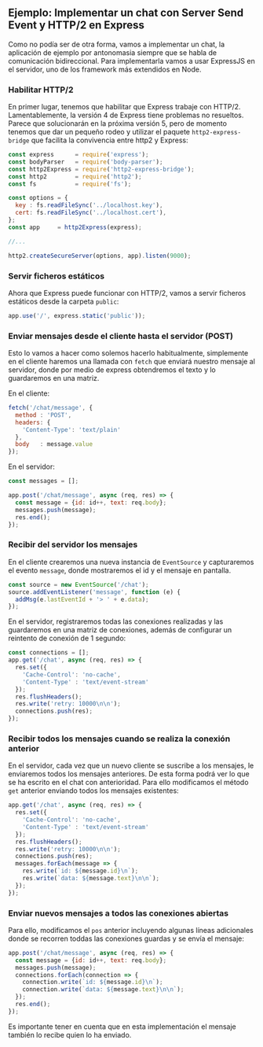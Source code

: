 ## Ejemplo: Implementar un chat con Server Send Event y HTTP/2 en Express

Como no podía ser de otra forma, vamos a implementar un chat, la aplicación de ejemplo por antonomasia siempre que se
habla de comunicación bidireccional. Para implementarla vamos a usar ExpressJS en el servidor, uno de los framework
más extendidos en Node.

### Habilitar HTTP/2

En primer lugar, tenemos que habilitar que Express trabaje con HTTP/2. Lamentablemente, la versión 4 de Express tiene
problemas no resueltos. Parece que solucionarán en la próxima versión 5, pero de momento tenemos que dar un pequeño
rodeo y utilizar el paquete `http2-express-bridge` que facilita la convivencia entre http2 y Express:

```js
const express      = require('express');
const bodyParser   = require('body-parser');
const http2Express = require('http2-express-bridge');
const http2        = require('http2');
const fs           = require('fs');

const options = {
  key : fs.readFileSync('../localhost.key'),
  cert: fs.readFileSync('../localhost.cert'),
};
const app     = http2Express(express);

//...

http2.createSecureServer(options, app).listen(9000);
```

### Servir ficheros estáticos

Ahora que Express puede funcionar con HTTP/2, vamos a servir ficheros estáticos desde la carpeta `public`:

```js
app.use('/', express.static('public'));
```


### Enviar mensajes desde el cliente hasta el servidor (POST)

Esto lo vamos a hacer como solemos hacerlo habitualmente, simplemente en el cliente haremos una llamada con `fetch`
que enviará nuestro mensaje al servidor, donde por medio de express obtendremos el texto y lo guardaremos en una matriz.

En el cliente:

```js
fetch('/chat/message', {
  method : 'POST',
  headers: {
    'Content-Type': 'text/plain'
  },
  body   : message.value
});
```

En el servidor:

```js
const messages = [];

app.post('/chat/message', async (req, res) => {
  const message = {id: id++, text: req.body};
  messages.push(message);
  res.end();
});
```

### Recibir del servidor los mensajes

En el cliente crearemos una nueva instancia de  `EventSource` y capturaremos el evento `message`, donde mostraremos
el id y el mensaje en pantalla.

```js
const source = new EventSource('/chat');
source.addEventListener('message', function (e) {
  addMsg(e.lastEventId + '> ' + e.data);
});
```

En el servidor, registraremos todas las conexiones realizadas y las guardaremos en una matriz de conexiones, además
de configurar un reintento de conexión de 1 segundo:

```js
const connections = [];
app.get('/chat', async (req, res) => {
  res.set({
    'Cache-Control': 'no-cache',
    'Content-Type' : 'text/event-stream'
  });
  res.flushHeaders();
  res.write('retry: 10000\n\n');
  connections.push(res);
});
```

### Recibir todos los mensajes cuando se realiza la conexión anterior

En el servidor, cada vez que un nuevo cliente se suscribe a los mensajes, le enviaremos todos los mensajes anteriores.
De esta forma podrá ver lo que se ha escrito en el chat con anterioridad. Para ello modificamos el método `get` anterior
enviando todos los mensajes existentes:

```js
app.get('/chat', async (req, res) => {
  res.set({
    'Cache-Control': 'no-cache',
    'Content-Type' : 'text/event-stream'
  });
  res.flushHeaders();
  res.write('retry: 10000\n\n');
  connections.push(res);
  messages.forEach(message => {
    res.write(`id: ${message.id}\n`);
    res.write(`data: ${message.text}\n\n`);
  });
});
```

### Enviar nuevos mensajes a todos las conexiones abiertas

Para ello, modificamos el `pos` anterior incluyendo algunas líneas adicionales donde se recorren toddas las conexiones
guardas y se envía el mensaje:

```js
app.post('/chat/message', async (req, res) => {
  const message = {id: id++, text: req.body};
  messages.push(message);
  connections.forEach(connection => {
    connection.write(`id: ${message.id}\n`);
    connection.write(`data: ${message.text}\n\n`);
  });
  res.end();
});
```

Es importante tener en cuenta que en esta implementación el mensaje también lo recibe quien lo ha enviado.

